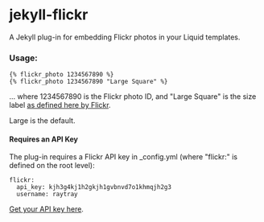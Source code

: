 jekyll-flickr
=============

A Jekyll plug-in for embedding Flickr photos in your Liquid templates.

### Usage:

    {% flickr_photo 1234567890 %}
    {% flickr_photo 1234567890 "Large Square" %}

  ... where 1234567890 is the Flickr photo ID, and "Large Square" is the size label [as defined here by Flickr](http://www.flickr.com/services/api/flickr.photos.getSizes.html).

  Large is the default.

#### Requires an API Key

  The plug-in requires a Flickr API key in _config.yml (where "flickr:" is defined on the root level):

    flickr:
      api_key: kjh3g4kj1h2gkjh1gvbnvd7o1khmqjh2g3
      username: raytray

  [Get your API key here](http://www.flickr.com/services/apps/create/).
  
